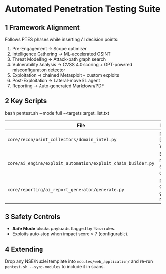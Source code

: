 # Automated Penetration Testing Suite

## 1 Framework Alignment
Follows PTES phases while inserting AI decision points:

1. Pre-Engagement → Scope optimiser
2. Intelligence Gathering → ML-accelerated OSINT
3. Threat Modelling → Attack-path graph search
4. Vulnerability Analysis → CVSS 4.0 scoring + GPT-powered misconfiguration detector
5. Exploitation → chained Metasploit + custom exploits
6. Post-Exploitation → Lateral-move RL agent
7. Reporting → Auto-generated Markdown/PDF

## 2 Key Scripts
bash pentest.sh --mode full --targets target_list.txt

| File | Purpose |
|------|---------|
| `core/recon/osint_collectors/domain_intel.py` | Passive DNS & WHOIS |
| `core/ai_engine/exploit_automation/exploit_chain_builder.py` | Builds multi-step chains |
| `core/reporting/ai_report_generator/generate.py` | Produces CVE-grouped reports |

## 3 Safety Controls
* **Safe Mode** blocks payloads flagged by Yara rules.  
* Exploits auto-stop when impact score > 7 (configurable).  

## 4 Extending
Drop any NSE/Nuclei template into `modules/web_application/` and re-run `pentest.sh --sync-modules` to include it in scans.  
